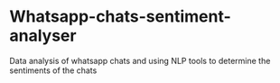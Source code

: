 # Whatsapp-chats-sentiment-analyser
Data analysis of whatsapp chats and using NLP tools to determine the sentiments of the chats
